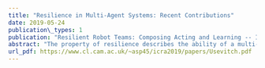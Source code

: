 ```yaml
---
title: "Resilience in Multi-Agent Systems: Recent Contributions"
date: 2019-05-24
publication\_types: 1
publication: "Resilient Robot Teams: Composing Acting and Learning -- Independent Workshop at 2019 IEEE Internation Conference on Robotics and Automation"
abstract: "The property of resilience describes the ability of a multi-agent system to mitigate the effects of adversarial attacks or faults. A growing body of resilient control techniques based upon the Mean-Subsequence-Reduced (MSR) class of algorithms have been proposed which enable the consensus of normally behaving agents despite attacks and faults. Impressive results have been obtained using these algorithms, but there is still much potential for future research. In this paper, several recent contributions of the authors to this area are summarized including results dealing with robustness determination, resilient leader-follower methods, and incorporating finite-time convergence into resilient control. We conclude with several opportunities for future work."
url_pdf: https://www.cl.cam.ac.uk/~asp45/icra2019/papers/Usevitch.pdf
---
```

